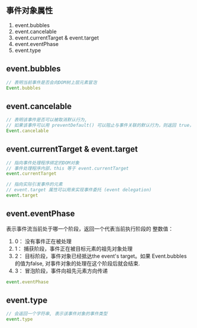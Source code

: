 
## 事件对象属性
1. event.bubbles
2. event.cancelable 
3. event.currentTarget & event.target
4. event.eventPhase
5. event.type

## event.bubbles
```js
// 表明当前事件是否会向DOM树上层元素冒泡
Event.bubbles 
```

## event.cancelable 
```js
// 表明该事件是否可以被取消默认行为, 
// 如果该事件可以用 preventDefault() 可以阻止与事件关联的默认行为，则返回 true，否则为 false
Event.cancelable 
```

## event.currentTarget & event.target
```js
// 指向事件处理程序绑定的DOM对象
// 事件处理程序内部，this 等于 event.currentTarget
event.currentTarget

// 指向实际引发事件的元素
// event.target 属性可以用来实现事件委托 (event delegation)
event.target
```

## event.eventPhase
表示事件流当前处于哪一个阶段，返回一个代表当前执行阶段的 整数值：
1. 0： 没有事件正在被处理
2. 1： 捕获阶段，事件正在被目标元素的祖先对象处理
3. 2： 目标阶段，事件对象已经抵达the event's target。如果 Event.bubbles 的值为false, 对事件对象的处理在这个阶段后就会结束.
4. 3： 冒泡阶段，事件向祖先元素方向传递
```js
event.eventPhase
```

## event.type
```js
// 会返回一个字符串, 表示该事件对象的事件类型
event.type
```